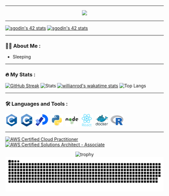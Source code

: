 <!---
stanislas1200/stanislas1200 is a ✨ special ✨ repository because its `README.md` (this file) appears on your GitHub profile.
You can click the Preview link to take a look at your changes.
--->

<!---
Header
--->
---
<div id="header" align="center">
  <img src="https://media.giphy.com/media/M9gbBd9nbDrOTu1Mqx/giphy.gif" width="100"/>
</div>

<!---
Body
--->

---
[//]: # (https://badge42.vercel.app/api/v2/cl75clqkn00060gmfav6m37al/stats?cursusId=9&coalitionId=piscine)
[//]: # (https://badge42.vercel.app/api/v2/cl75clqkn00060gmfav6m37al/stats?cursusId=21&coalitionId=53)

[![sgodin's 42 stats](https://badge42.coday.fr/api/v2/clu5kvn8j2010401p4o803tk6g/stats?cursusId=9&coalitionId=piscine)](https://github.com/Coday-meric/badge42)
[![sgodin's 42 stats](https://badge42.coday.fr/api/v2/clu5kvn8j2010401p4o803tk6g/stats?cursusId=21&coalitionId=53)](https://github.com/Coday-meric/badge42)

---
### 🛌🏽 About Me :
- Sleeping

---
### :fire: My Stats :

[![GitHub Streak](http://github-readme-streak-stats.herokuapp.com?user=stanislas1200&theme=github-dark-blue&hide_border=true&background=000000&ring=2368C8&fire=FF8700&currStreakNum=FFFFFF&sideNums=FFFFFF&currStreakLabel=2368C8)](https://git.io/streak-stats)
![Stats](https://github-readme-stats.vercel.app/api?username=stanislas1200&title_color=246bce&text_color=ffffff&bg_color=000000&include_all_commits=true&hide_border=true&hide_title=true&show_icons=true&card_width=495&line_height=30)
[![willianrod's wakatime stats](https://github-readme-stats.vercel.app/api/wakatime?username=stanislas1200&title_color=246bce&text_color=ffffff&bg_color=000000)](https://wakatime.com/dashboard)
![Top Langs](https://github-readme-stats.vercel.app/api/top-langs/?username=stanislas1200&layout=compact&title_color=246bce&text_color=ffffff&bg_color=000000&hide_border=true&card_width=445&line_height=30)

---
### :hammer_and_wrench: Languages and Tools :
<div>
  <img src ="https://github.com/devicons/devicon/blob/master/icons/c/c-original.svg" title="C" alt="C" width="40" height="40"/>&nbsp;
  <img src ="https://github.com/devicons/devicon/blob/master/icons/cplusplus/cplusplus-original.svg" title="C++" alt="C++" width="40" height="40"/>&nbsp;
  <img src ="https://github.com/devicons/devicon/blob/master/icons/processing/processing-original.svg" title="Processing" alt="Processing" width="40" height="40"/>&nbsp;
  <img src ="https://github.com/devicons/devicon/blob/master/icons/python/python-original.svg" title="Python" alt="py" width="40" height="40"/>&nbsp;
  <img src ="https://github.com/devicons/devicon/blob/master/icons/nodejs/nodejs-original-wordmark.svg" title="Node.js" alt="Node.js" width="40" height="40"/>&nbsp;
  <img src ="https://github.com/devicons/devicon/blob/master/icons/react/react-original-wordmark.svg" title="React" alt="React" width="40" height="40"/>&nbsp;
  <img src ="https://github.com/devicons/devicon/blob/master/icons/docker/docker-original-wordmark.svg" title="Docker" alt="Docker" width="40" height="40"/>&nbsp;
  <img src ="https://github.com/devicons/devicon/blob/master/icons/r/r-original.svg" title="R" alt="R" width="40" height="40"/>&nbsp;
</div>

<!---
Foother
--->

---

<a href="https://www.credly.com/badges/1510cb86-93b4-4ca0-9681-f5055e1a49c9">
<img src ="https://images.credly.com/images/00634f82-b07f-4bbd-a6bb-53de397fc3a6/image.png" title="AWS Certified Cloud Practitioner" alt="AWS Certified Cloud Practitioner" width="40" height="40"/>
</a>
<a
href="https://www.credly.com/badges/338578a6-dd7e-4129-924e-b1c1c17496ab">
<img src ="https://images.credly.com/images/0e284c3f-5164-4b21-8660-0d84737941bc/image.png" title="AWS Certified Solutions Architect - Associate" alt="AWS Certified Solutions Architect - Associate" width="40" height="40"/>
</a>

<div align="center">

![trophy](https://github-profile-trophy.vercel.app/?username=stanislas1200&theme=discord)
![Snake animation](https://github.com/stanislas1200/stanislas1200/blob/output/github-contribution-grid-snake.svg)

</div>

<div align="center">
  <img src="https://komarev.com/ghpvc/?username=stanislas1200&style=flat-square&color=blue" alt=""/>
</div>


